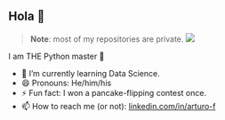 ## Hola 👋

<!--
**arturofonseca/arturofonseca** is a ✨ _special_ ✨ repository because its `README.md` (this file) appears on your GitHub profile.

Here are some ideas to get you started:

- 🔭 I’m currently working on ...
- 🌱 I’m currently learning ...
- 👯 I’m looking to collaborate on ...
- 🤔 I’m looking for help with ...
- 💬 Ask me about ...
- 📫 How to reach me (or not): ...
- 😄 Pronouns: ...
- ⚡ Fun fact: ...
-->

> **Note**: most of my repositories are private.
> ![](https://i.pinimg.com/236x/9b/fb/2f/9bfb2f323aac7b806b524ec2d497034e.jpg)

I am THE Python master 🐍

- 🌱 I’m currently learning Data Science.
- 😄 Pronouns: He/him/his
- ⚡ Fun fact: I won a pancake-flipping contest once.
- 📫 How to reach me (or not): [linkedin.com/in/arturo-f](https://www.linkedin.com/in/arturo-f)
